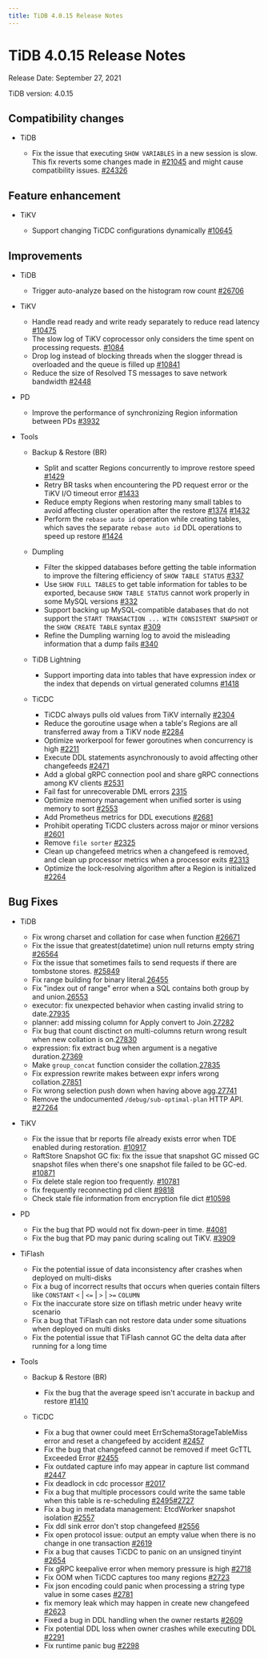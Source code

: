 ```yaml
---
title: TiDB 4.0.15 Release Notes
---
```


# TiDB 4.0.15 Release Notes

Release Date: September 27, 2021

TiDB version: 4.0.15

## Compatibility changes

+ TiDB

    - Fix the issue that executing `SHOW VARIABLES` in a new session is slow. This fix reverts some changes made in [#21045](https://github.com/pingcap/tidb/pull/21045) and might cause compatibility issues. [#24326](https://github.com/pingcap/tidb/issues/24326)

## Feature enhancement

+ TiKV

    - Support changing TiCDC configurations dynamically [#10645](https://github.com/tikv/tikv/issues/10645)

## Improvements

+ TiDB

    - Trigger auto-analyze based on the histogram row count [#26706](https://github.com/pingcap/tidb/pull/26706)

+ TiKV

    - Handle read ready and write ready separately to reduce read latency [#10475](https://github.com/tikv/tikv/issues/10475)
    - The slow log of TiKV coprocessor only considers the time spent on processing requests. [#1084](https://github.com/tikv/tikv/issues/10841)
    - Drop log instead of blocking threads when the slogger thread is overloaded and the queue is filled up [#10841](https://github.com/tikv/tikv/issues/10841)
    - Reduce the size of Resolved TS messages to save network bandwidth [#2448](https://github.com/pingcap/ticdc/issues/2448)

+ PD

    - Improve the performance of synchronizing Region information between PDs [#3932](https://github.com/tikv/pd/pull/3932)

+ Tools

    + Backup & Restore (BR)

        - Split and scatter Regions concurrently to improve restore speed [#1429](https://github.com/pingcap/br/pull/1429)
        - Retry BR tasks when encountering the PD request error or the TiKV I/O timeout error [#1433](https://github.com/pingcap/br/pull/1433)
        - Reduce empty Regions when restoring many small tables to avoid affecting cluster operation after the restore [#1374](https://github.com/pingcap/br/issues/1374) [#1432](https://github.com/pingcap/br/pull/1432)
        - Perform the `rebase auto id` operation while creating tables, which saves the separate `rebase auto id` DDL operations to speed up restore [#1424](https://github.com/pingcap/br/pull/1424)

    + Dumpling

        - Filter the skipped databases before getting the table information to improve the filtering efficiency of `SHOW TABLE STATUS` [#337](https://github.com/pingcap/dumpling/pull/337)
        - Use `SHOW FULL TABLES` to get table information for tables to be exported, because `SHOW TABLE STATUS` cannot work properly in some MySQL versions [#332](https://github.com/pingcap/dumpling/pull/332)
        - Support backing up MySQL-compatible databases that do not support the `START TRANSACTION ... WITH CONSISTENT SNAPSHOT` or the `SHOW CREATE TABLE` syntax [#309](https://github.com/pingcap/dumpling/issues/309)
        - Refine the Dumpling warning log to avoid the misleading information that a dump fails [#340](https://github.com/pingcap/dumpling/pull/340)

    + TiDB Lightning

        - Support importing data into tables that have expression index or the index that depends on virtual generated columns [#1418](https://github.com/pingcap/br/pull/1418)

    + TiCDC

        - TiCDC always pulls old values from TiKV internally [#2304](https://github.com/pingcap/ticdc/pull/2304)
        - Reduce the goroutine usage when a table's Regions are all transferred away from a TiKV node [#2284](https://github.com/pingcap/ticdc/issues/2284)
        - Optimize workerpool for fewer goroutines when concurrency is high [#2211](https://github.com/pingcap/ticdc/issues/2211)
        - Execute DDL statements asynchronously to avoid affecting other changefeeds [#2471](https://github.com/pingcap/ticdc/pull/2471)
        - Add a global gRPC connection pool and share gRPC connections among KV clients [#2531](https://github.com/pingcap/ticdc/pull/2531)
        - Fail fast for unrecoverable DML errors [2315](https://github.com/pingcap/ticdc/pull/2315)
        - Optimize memory management when unified sorter is using memory to sort [#2553](https://github.com/pingcap/ticdc/issues/2553)
        - Add Prometheus metrics for DDL executions [#2681](https://github.com/pingcap/ticdc/pull/2681)
        - Prohibit operating TiCDC clusters across major or minor versions [#2601](https://github.com/pingcap/ticdc/pull/2601)
        - Remove `file sorter` [#2325](https://github.com/pingcap/ticdc/pull/2325)
        - Clean up changefeed metrics when a changefeed is removed, and clean up processor metrics when a processor exits [#2313](https://github.com/pingcap/ticdc/pull/2313)
        - Optimize the lock-resolving algorithm after a Region is initialized [#2264](https://github.com/pingcap/ticdc/pull/2264)

## Bug Fixes

+ TiDB

    - Fix wrong charset and collation for case when function [#26671](https://github.com/pingcap/tidb/pull/26671)
    - Fix the issue that greatest(datetime) union null returns empty string [#26564](https://github.com/pingcap/tidb/pull/26564)
    - Fix the issue that sometimes fails to send requests if there are tombstone stores. [#25849](https://github.com/pingcap/tidb/pull/25849)
    - Fix range building for binary literal.[26455](https://github.com/pingcap/tidb/pull/26455)
    - Fix "index out of range" error when a SQL contains both group by and union.[26553](https://github.com/pingcap/tidb/pull/26553)
    - executor: fix unexpected behavior when casting invalid string to date.[27935](https://github.com/pingcap/tidb/pull/27935)
    - planner: add missing column for Apply convert to Join.[27282](https://github.com/pingcap/tidb/pull/27282)
    - Fix bug that count disctinct on multi-columns return wrong result when new collation is on.[27830](https://github.com/pingcap/tidb/pull/27830)
    - expression: fix extract bug when argument is a negative duration.[27369](https://github.com/pingcap/tidb/pull/27369)
    - Make `group_concat` function consider the collation.[27835](https://github.com/pingcap/tidb/pull/27835)
    - Fix expression rewrite makes between expr infers wrong collation.[27851](https://github.com/pingcap/tidb/pull/27851)
    - Fix wrong selection push down when having above agg.[27741](https://github.com/pingcap/tidb/pull/27741)
    - Remove the undocumented `/debug/sub-optimal-plan` HTTP API. [#27264](https://github.com/pingcap/tidb/pull/27264)

+ TiKV

    - Fix the issue that br reports file already exists error when TDE enabled during restoration. [#10917](https://github.com/tikv/tikv/pull/10917)
    - RaftStore Snapshot GC fix: fix the issue that snapshot GC missed GC snapshot files when there's one snapshot file failed to be GC-ed. [#10871](https://github.com/tikv/tikv/pull/10871)
    - Fix delete stale region too frequently. [#10781](https://github.com/tikv/tikv/pull/10781)
    - fix frequently reconnecting pd client [#9818](https://github.com/tikv/tikv/pull/9818)
    - Check stale file information from encryption file dict [#10598](https://github.com/tikv/tikv/pull/10598)

+ PD

    - Fix the bug that PD would not fix down-peer in time. [#4081](https://github.com/tikv/pd/pull/4081)
    - Fix the bug that PD may panic during scaling out TiKV. [#3909](https://github.com/tikv/pd/pull/3909)

+ TiFlash

    - Fix the potential issue of data inconsistency after crashes when deployed on multi-disks
    - Fix a bug of incorrect results that occurs when queries contain filters like `CONSTANT` `<` | `<=` | `>` | `>=` `COLUMN`
    - Fix the inaccurate store size on tiflash metric under heavy write scenario
    - Fix a bug that TiFlash can not restore data under some situations when deployed on multi disks
    - Fix the potential issue that TiFlash cannot GC the delta data after running for a long time

+ Tools

    + Backup & Restore (BR)

        - Fix the bug that the average speed isn't accurate in backup and restore [#1410](https://github.com/pingcap/br/pull/1410)

    + TiCDC

        - Fix a bug that owner could meet ErrSchemaStorageTableMiss error and reset a changefeed by accident [#2457](https://github.com/pingcap/ticdc/pull/2457)
        - Fix the bug that changefeed cannot be removed if meet GcTTL Exceeded Error [#2455](https://github.com/pingcap/ticdc/pull/2455)
        - Fix outdated capture info may appear in capture list command [#2447](https://github.com/pingcap/ticdc/pull/2447)
        - Fix deadlock in cdc processor [#2017](https://github.com/pingcap/ticdc/pull/2017)
        - Fix a bug that multiple processors could write the same table when this table is re-scheduling [#2495](https://github.com/pingcap/ticdc/pull/2495)[#2727](https://github.com/pingcap/ticdc/pull/2727)
        - Fix a bug in metadata management: EtcdWorker snapshot isolation [#2557](https://github.com/pingcap/ticdc/pull/2557)
        - Fix ddl sink error don't stop changefeed [#2556](https://github.com/pingcap/ticdc/pull/2556)
        - Fix open protocol issue: output an empty value when there is no change in one transaction [#2619](https://github.com/pingcap/ticdc/pull/2619)
        - Fix a bug that causes TiCDC to panic on an unsigned tinyint [#2654](https://github.com/pingcap/ticdc/pull/2654)
        - Fix gRPC keepalive error when memory pressure is high [#2718](https://github.com/pingcap/ticdc/pull/2718)
        - Fix OOM when TiCDC captures too many regions [#2723](https://github.com/pingcap/ticdc/pull/2723)
        - Fix json encoding could panic when processing a string type value in some cases [#2781](https://github.com/pingcap/ticdc/pull/2781)
        - fix memory leak which may happen in create new changefeed [#2623](https://github.com/pingcap/ticdc/pull/2623)
        - Fixed a bug in DDL handling when the owner restarts [#2609](https://github.com/pingcap/ticdc/pull/2609)
        - Fix potential DDL loss when owner crashes while executing DDL [#2291](https://github.com/pingcap/ticdc/pull/2291)
        - Fix runtime panic bug [#2298](https://github.com/pingcap/ticdc/pull/2298)
